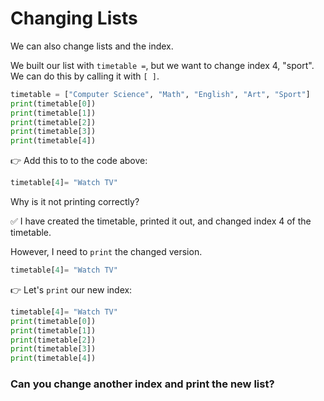 # Changing Lists

We can also change lists and the index. 


We built our list with `timetable =`, but we want to change index 4, "sport". We can do this by calling it with `[ ]`.

```python
timetable = ["Computer Science", "Math", "English", "Art", "Sport"]
print(timetable[0])
print(timetable[1])
print(timetable[2])
print(timetable[3])
print(timetable[4])
```

👉 Add this to to the code above:

```python
timetable[4]= "Watch TV"
```


Why is it not printing correctly? 

✅ I have created the timetable, printed it out, and changed index 4 of the timetable. 

However, I need to `print` the changed version.

```python
timetable[4]= "Watch TV"
```

👉 Let's `print` our new index:

```python
timetable[4]= "Watch TV"
print(timetable[0])
print(timetable[1])
print(timetable[2])
print(timetable[3])
print(timetable[4])
```

### Can you change another index and print the new list?